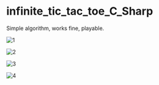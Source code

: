 # infinite_tic_tac_toe_C_Sharp

Simple algorithm, works fine, playable.

![1](https://user-images.githubusercontent.com/75178900/182256924-07e5eeda-b05c-4616-ba01-cd5dd657b337.JPG)

![2](https://user-images.githubusercontent.com/75178900/182256959-65be87ff-edb7-4b15-9975-fd9309d30532.JPG)

![3](https://user-images.githubusercontent.com/75178900/182256985-189aa95e-1ef2-446e-8313-9feeb3d2539e.JPG)

![4](https://user-images.githubusercontent.com/75178900/182257025-f5e12844-acfc-4b9c-9a3f-8b63144c7023.JPG)


